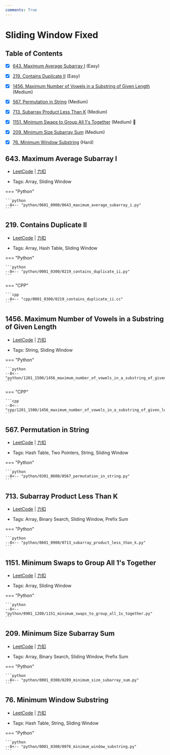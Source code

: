 ```yaml
---
comments: True
---
```


# Sliding Window Fixed

## Table of Contents

- [x] [643. Maximum Average Subarray I](#643-maximum-average-subarray-i) (Easy)
- [x] [219. Contains Duplicate II](#219-contains-duplicate-ii) (Easy)
- [x] [1456. Maximum Number of Vowels in a Substring of Given Length](#1456-maximum-number-of-vowels-in-a-substring-of-given-length) (Medium)
- [x] [567. Permutation in String](#567-permutation-in-string) (Medium)
- [x] [713. Subarray Product Less Than K](#713-subarray-product-less-than-k) (Medium)
- [x] [1151. Minimum Swaps to Group All 1's Together](#1151-minimum-swaps-to-group-all-1s-together) (Medium) 👑
- [x] [209. Minimum Size Subarray Sum](#209-minimum-size-subarray-sum) (Medium)
- [x] [76. Minimum Window Substring](#76-minimum-window-substring) (Hard)


## 643. Maximum Average Subarray I

-    [LeetCode](https://leetcode.com/problems/maximum-average-subarray-i/) | [力扣](https://leetcode.cn/problems/maximum-average-subarray-i/)

-   Tags: Array, Sliding Window

=== "Python"

    ```python
    --8<-- "python/0601_0900/0643_maximum_average_subarray_i.py"
    ```



## 219. Contains Duplicate II

-    [LeetCode](https://leetcode.com/problems/contains-duplicate-ii/) | [力扣](https://leetcode.cn/problems/contains-duplicate-ii/)

-   Tags: Array, Hash Table, Sliding Window

=== "Python"

    ```python
    --8<-- "python/0001_0300/0219_contains_duplicate_ii.py"
    ```

=== "CPP"

    ```cpp
    --8<-- "cpp/0001_0300/0219_contains_duplicate_ii.cc"
    ```



## 1456. Maximum Number of Vowels in a Substring of Given Length

-    [LeetCode](https://leetcode.com/problems/maximum-number-of-vowels-in-a-substring-of-given-length/) | [力扣](https://leetcode.cn/problems/maximum-number-of-vowels-in-a-substring-of-given-length/)

-   Tags: String, Sliding Window

=== "Python"

    ```python
    --8<-- "python/1201_1500/1456_maximum_number_of_vowels_in_a_substring_of_given_length.py"
    ```

=== "CPP"

    ```cpp
    --8<-- "cpp/1201_1500/1456_maximum_number_of_vowels_in_a_substring_of_given_length.cc"
    ```



## 567. Permutation in String

-    [LeetCode](https://leetcode.com/problems/permutation-in-string/) | [力扣](https://leetcode.cn/problems/permutation-in-string/)

-   Tags: Hash Table, Two Pointers, String, Sliding Window

=== "Python"

    ```python
    --8<-- "python/0301_0600/0567_permutation_in_string.py"
    ```



## 713. Subarray Product Less Than K

-    [LeetCode](https://leetcode.com/problems/subarray-product-less-than-k/) | [力扣](https://leetcode.cn/problems/subarray-product-less-than-k/)

-   Tags: Array, Binary Search, Sliding Window, Prefix Sum

=== "Python"

    ```python
    --8<-- "python/0601_0900/0713_subarray_product_less_than_k.py"
    ```



## 1151. Minimum Swaps to Group All 1's Together

-    [LeetCode](https://leetcode.com/problems/minimum-swaps-to-group-all-1s-together/) | [力扣](https://leetcode.cn/problems/minimum-swaps-to-group-all-1s-together/)

-   Tags: Array, Sliding Window

=== "Python"

    ```python
    --8<-- "python/0901_1200/1151_minimum_swaps_to_group_all_1s_together.py"
    ```



## 209. Minimum Size Subarray Sum

-    [LeetCode](https://leetcode.com/problems/minimum-size-subarray-sum/) | [力扣](https://leetcode.cn/problems/minimum-size-subarray-sum/)

-   Tags: Array, Binary Search, Sliding Window, Prefix Sum

=== "Python"

    ```python
    --8<-- "python/0001_0300/0209_minimum_size_subarray_sum.py"
    ```



## 76. Minimum Window Substring

-    [LeetCode](https://leetcode.com/problems/minimum-window-substring/) | [力扣](https://leetcode.cn/problems/minimum-window-substring/)

-   Tags: Hash Table, String, Sliding Window

=== "Python"

    ```python
    --8<-- "python/0001_0300/0076_minimum_window_substring.py"
    ```
